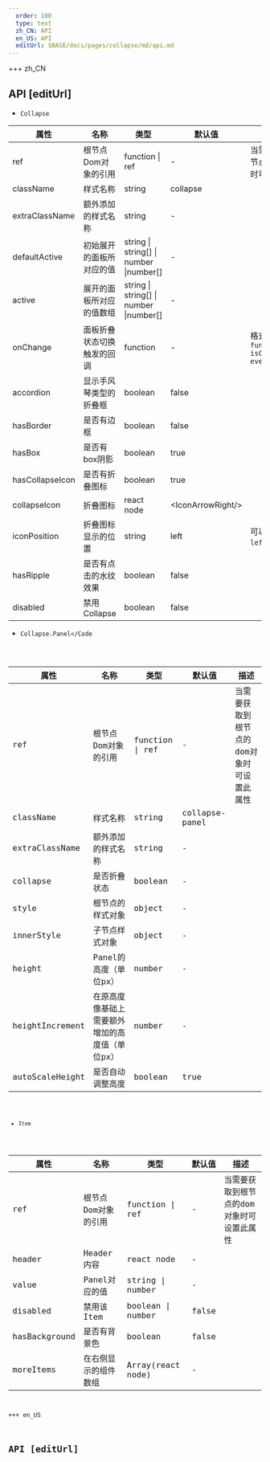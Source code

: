 ```yaml
---   
  order: 100
  type: text
  zh_CN: API
  en_US: API
  editUrl: $BASE/docs/pages/collapse/md/api.md
---      
```


+++  zh_CN
## API [editUrl]    

* <Code>Collapse</Code>   

| 属性 | 名称 | 类型 | 默认值 | 描述 |
| --- | --- | --- | --- | --- |
| ref | 根节点Dom对象的引用 | function \| ref | - | 当需要获取到根节点的dom对象时可设置此属性 |
| className | 样式名称 | string | collapse |  |
| extraClassName | 额外添加的样式名称 | string | - |
| defaultActive | 初始展开的面板所对应的值 | string \| string[] \| number \|number[] | - |  |
| active | 展开的面板所对应的值数组 | string \| string[] \| number \|number[] | - |  |
| onChange | 面板折叠状态切换触发的回调 | function | - | 格式<Code>function(value, isCollapsed, event)</Code>  |
| accordion | 显示手风琴类型的折叠框 | boolean | false |  |
| hasBorder | 是否有边框 | boolean | false |  |
| hasBox | 是否有box阴影 | boolean | true |  |
| hasCollapseIcon | 是否有折叠图标 | boolean | true |  |
| collapseIcon | 折叠图标 | react node | &lt;IconArrowRight/&gt; |  |
| iconPosition | 折叠图标显示的位置 | string | left | 可以设置成<Code>left</Code>,<Code>right</Code> |
| hasRipple | 是否有点击的水纹效果 | boolean | false |  |
| disabled | 禁用Collapse | boolean | false |  |


* <Code>Collapse.Panel</Code    

| 属性 | 名称 | 类型 | 默认值 | 描述 |
| --- | --- | --- | --- | --- |
| ref | 根节点Dom对象的引用 | function \| ref | - | 当需要获取到根节点的dom对象时可设置此属性 |
| className | 样式名称 | string | collapse-panel |  |
| extraClassName | 额外添加的样式名称 | string | - |
| collapse | 是否折叠状态 | boolean | - |  |
| style | 根节点的样式对象 | object | - |  |
| innerStyle | 子节点样式对象 | object | - |  |
| height | Panel的高度（单位px） | number | - |  |
| heightIncrement | 在原高度像基础上需要额外增加的高度值（单位px） | number | - |  |
| autoScaleHeight | 是否自动调整高度 | boolean | true |  |

* <Code>Item</Code>    

| 属性 | 名称 | 类型 | 默认值 | 描述 |
| --- | --- | --- | --- | --- |
| ref | 根节点Dom对象的引用 | function \| ref | - | 当需要获取到根节点的dom对象时可设置此属性 |
| header | Header内容 | react node | - |  |
| value | Panel对应的值 | string \| number | - |  |
| disabled | 禁用该Item | boolean \| number | false |  |
| hasBackground | 是否有背景色 | boolean | false |  |
| moreItems | 在右侧显示的组件数组 | Array(react node) | - |  |


+++ en_US
## API [editUrl]     

